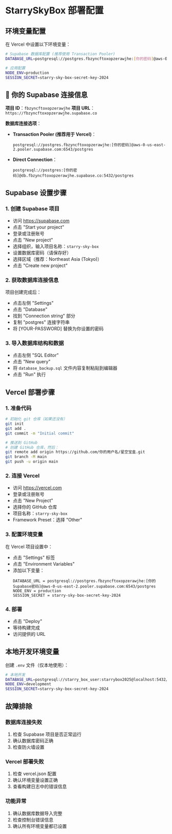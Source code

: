 # StarrySkyBox 部署配置

## 环境变量配置

在 Vercel 中设置以下环境变量：

```bash
# Supabase 数据库配置 (推荐使用 Transaction Pooler)
DATABASE_URL=postgresql://postgres.fbzyncftoxopzerawjhe:[你的密码]@aws-0-us-east-2.pooler.supabase.com:6543/postgres

# 应用配置
NODE_ENV=production
SESSION_SECRET=starry-sky-box-secret-key-2024
```

## 🔗 你的 Supabase 连接信息

**项目 ID**：`fbzyncftoxopzerawjhe`
**项目 URL**：`https://fbzyncftoxopzerawjhe.supabase.co`

**数据库连接选项**：
- **Transaction Pooler (推荐用于 Vercel)**：
  ```
  postgresql://postgres.fbzyncftoxopzerawjhe:[你的密码]@aws-0-us-east-2.pooler.supabase.com:6543/postgres
  ```
- **Direct Connection**：
  ```
  postgresql://postgres:[你的密码]@db.fbzyncftoxopzerawjhe.supabase.co:5432/postgres
  ```

## Supabase 设置步骤

### 1. 创建 Supabase 项目
- 访问 https://supabase.com
- 点击 "Start your project"
- 登录或注册账号
- 点击 "New project"
- 选择组织，输入项目名称：`starry-sky-box`
- 设置数据库密码（请保存好）
- 选择区域（推荐：Northeast Asia (Tokyo)）
- 点击 "Create new project"

### 2. 获取数据库连接信息
项目创建完成后：
- 点击左侧 "Settings" 
- 点击 "Database"
- 找到 "Connection string" 部分
- 复制 "postgres" 连接字符串
- 将 [YOUR-PASSWORD] 替换为你设置的密码

### 3. 导入数据库结构和数据
- 点击左侧 "SQL Editor"
- 点击 "New query"
- 将 `database_backup.sql` 文件内容复制粘贴到编辑器
- 点击 "Run" 执行

## Vercel 部署步骤

### 1. 准备代码
```bash
# 初始化 git 仓库（如果还没有）
git init
git add .
git commit -m "Initial commit"

# 推送到 GitHub
# 创建 GitHub 仓库，然后：
git remote add origin https://github.com/你的用户名/星空宝盒.git
git branch -M main
git push -u origin main
```

### 2. 连接 Vercel
- 访问 https://vercel.com
- 登录或注册账号
- 点击 "New Project"
- 选择你的 GitHub 仓库
- 项目名称：`starry-sky-box`
- Framework Preset：选择 "Other"

### 3. 配置环境变量
在 Vercel 项目设置中：
- 点击 "Settings" 标签
- 点击 "Environment Variables"
- 添加以下变量：
  ```
  DATABASE_URL = postgresql://postgres.fbzyncftoxopzerawjhe:[你的Supabase密码]@aws-0-us-east-2.pooler.supabase.com:6543/postgres
  NODE_ENV = production
  SESSION_SECRET = starry-sky-box-secret-key-2024
  ```

### 4. 部署
- 点击 "Deploy"
- 等待构建完成
- 访问提供的 URL

## 本地开发环境变量

创建 `.env` 文件（仅本地使用）：
```bash
# 本地开发
DATABASE_URL=postgresql://starry_box_user:starrybox2025@localhost:5432/starry_box_db
NODE_ENV=development
SESSION_SECRET=starry-sky-box-secret-key-2024
```

## 故障排除

### 数据库连接失败
1. 检查 Supabase 项目是否正常运行
2. 确认数据库密码正确
3. 检查防火墙设置

### Vercel 部署失败
1. 检查 vercel.json 配置
2. 确认环境变量设置正确
3. 查看构建日志中的错误信息

### 功能异常
1. 确认数据库数据导入完整
2. 检查控制台错误信息
3. 确认所有环境变量都已设置 